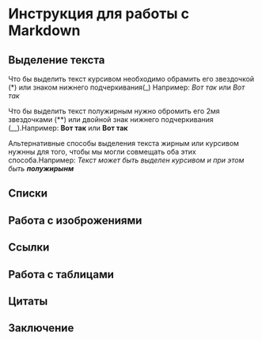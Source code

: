 # Инструкция для работы с Markdown

## Выделение текста

Что бы выделить текст курсивом необходимо обрамить его звездочкой (*) или знаком нижнего подчеркивания(_) Например: *Вот так* или _Вот так_

Что бы выделить текст полужирным нужно обромить его 2мя звездочками (**) или двойной знак нижнего подчеркивания (__).Например: **Вот так** или __Вот так__

Альтернативные способы выделения текста жирным или курсивом нужнны для того, чтобы мы могли совмещать оба этих способа.Например: _Текст может быть выделен курсивом и при этом быть **полужирынм**_

## Списки

## Работа с изоброжениями

## Ссылки

## Работа с таблицами

## Цитаты

## Заключение